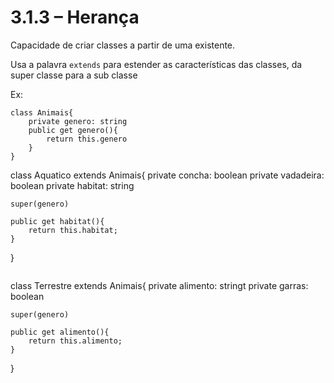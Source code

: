 # 3.1.3 – Herança

Capacidade de criar classes a partir de uma existente.

Usa a palavra ```extends``` para estender as características das classes, da super classe para a sub classe

Ex:

```
class Animais{
    private genero: string
    public get genero(){
        return this.genero
    }
}
```
class Aquatico extends Animais{
    private concha: boolean
    private vadadeira: boolean
    private habitat: string

    super(genero)

    public get habitat(){
        return this.habitat;
    }
}
```
```
class Terrestre extends Animais{
    private alimento: stringt
    private garras: boolean

    super(genero)

    public get alimento(){
        return this.alimento;
    }
}
```
```
